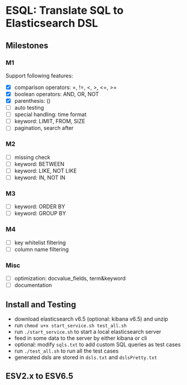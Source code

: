 # ESQL: Translate SQL to Elasticsearch DSL

## Milestones

### M1
Support following features:
- [x] comparison operators: =, !=, <, >, <=, >=
- [x] boolean operators: AND, OR, NOT
- [x] parenthesis: ()
- [ ] auto testing
- [ ] special handling: time format
- [ ] keyword: LIMIT, FROM, SIZE
- [ ] pagination, search after

### M2
- [ ] missing check
- [ ] keyword: BETWEEN
- [ ] keyword: LIKE, NOT LIKE
- [ ] keyword: IN, NOT IN

### M3
- [ ] keyword: ORDER BY
- [ ] keyword: GROUP BY

### M4
- [ ] key whitelist filtering
- [ ] column name filtering

### Misc
- [ ] optimization: docvalue_fields, term&keyword
- [ ] documentation

## Install and Testing
- download elasticsearch v6.5 (optional: kibana v6.5) and unzip
- run `chmod u+x start_service.sh test_all.sh`
- run `./start_service.sh` to start a local elasticsearch server
- feed in some data to the server by either kibana or cli
- optional: modify `sqls.txt` to add custom SQL queries as test cases
- run `./test_all.sh` to run all the test cases
- generated dsls are stored in `dsls.txt` and `dslsPretty.txt`

## ESV2.x to ESV6.5
